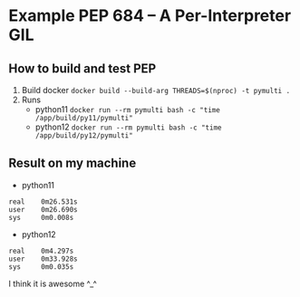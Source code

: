 # Example PEP 684 – A Per-Interpreter GIL

## How to build and test PEP

1. Build docker `docker build --build-arg THREADS=$(nproc) -t pymulti .`
2. Runs
    - python11 `docker run --rm pymulti bash -c "time /app/build/py11/pymulti"`
    - python12 `docker run --rm pymulti bash -c "time /app/build/py12/pymulti"`

## Result on my machine
- python11
```
real    0m26.531s
user    0m26.690s
sys     0m0.008s
```
- python12
```
real    0m4.297s
user    0m33.928s
sys     0m0.035s
```
I think it is awesome ^_^
